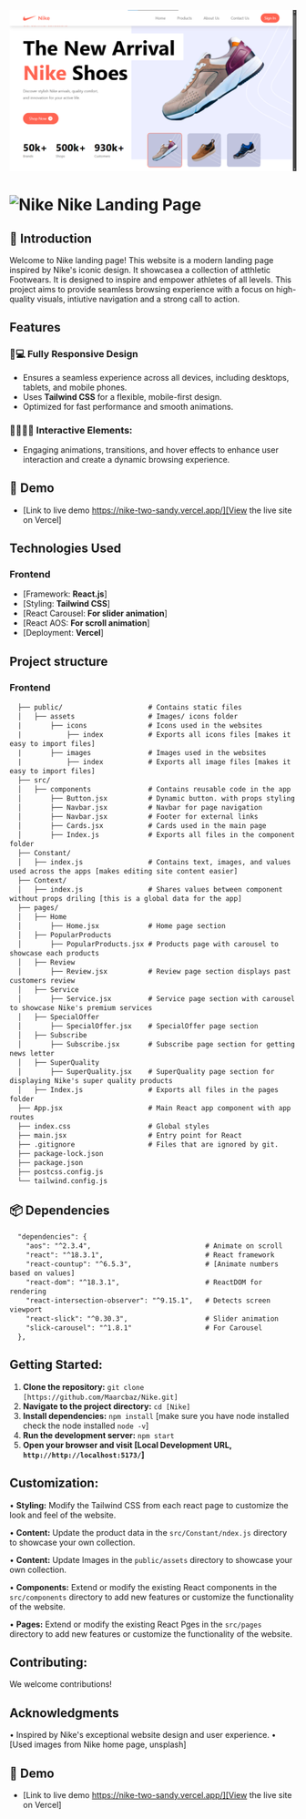 ![nike landing page](public/assets/images/Nike_landing_Page.png)

# ![Nike](public/assets/favicon.ico) Nike Landing Page

## 🚀 Introduction

Welcome to Nike landing page! This website is a modern landing page inspired by Nike's iconic design. It showcasea a collection of atthletic Footwears. It is designed to inspire and empower athletes of all levels. This project aims to provide seamless browsing experience with a focus on high-quality visuals, intiutive navigation and a strong call to action.

## Features

### 📱💻 Fully Responsive Design

- Ensures a seamless experience across all devices, including desktops, tablets, and mobile phones.
- Uses **Tailwind CSS** for a flexible, mobile-first design.
- Optimized for fast performance and smooth animations.

### 🏄‍♀️🏄‍♂️ Interactive Elements:

- Engaging animations, transitions, and hover effects to enhance user interaction and create a dynamic browsing experience.

## 📱 Demo

- [Link to live demo https://nike-two-sandy.vercel.app/][View the live site on Vercel]

## Technologies Used

### Frontend

- [Framework: **React.js**]
- [Styling: **Tailwind CSS**]
- [React Carousel: **For slider animation**]
- [React AOS: **For scroll animation**]
- [Deployment: **Vercel**]

## Project structure

### Frontend

```
  ├── public/                     # Contains static files
  │   ├── assets                  # Images/ icons folder
  |       ├── icons               # Icons used in the websites
  |           ├── index           # Exports all icons files [makes it easy to import files]
  |       ├── images              # Images used in the websites
  |           ├── index           # Exports all image files [makes it easy to import files]
  ├── src/
  │   ├── components              # Contains reusable code in the app
  │       ├── Button.jsx          # Dynamic button. with props styling
  │       ├── Navbar.jsx          # Navbar for page navigation
  │       ├── Navbar.jsx          # Footer for external links
  │       ├── Cards.jsx           # Cards used in the main page
  │       ├── Index.js            # Exports all files in the component folder
  ├── Constant/
  │   ├── index.js                # Contains text, images, and values used across the apps [makes editing site content easier]
  ├── Context/
  │   ├── index.js                # Shares values between component without props driling [this is a global data for the app]
  ├── pages/
  │   ├── Home
  │       ├── Home.jsx            # Home page section
  │   ├── PopularProducts
  │       ├── PopularProducts.jsx # Products page with carousel to showcase each products
  │   ├── Review
  │       ├── Review.jsx          # Review page section displays past customers review
  │   ├── Service
  │       ├── Service.jsx         # Service page section with carousel to showcase Nike's premium services
  │   ├── SpecialOffer
  │       ├── SpecialOffer.jsx    # SpecialOffer page section
  │   ├── Subscribe
  │       ├── Subscribe.jsx       # Subscribe page section for getting news letter
  │   ├── SuperQuality
  │       ├── SuperQuality.jsx    # SuperQuality page section for displaying Nike's super quality products
  │   ├── Index.js                # Exports all files in the pages folder
  ├── App.jsx                     # Main React app component with app routes
  ├── index.css                   # Global styles
  ├── main.jsx                    # Entry point for React
  ├── .gitignore                  # Files that are ignored by git.
  ├── package-lock.json
  ├── package.json
  ├── postcss.config.js
  └── tailwind.config.js
```

## 📦 Dependencies

```
  "dependencies": {
    "aos": "^2.3.4",                            # Animate on scroll
    "react": "^18.3.1",                         # React framework
    "react-countup": "^6.5.3",                  # [Animate numbers based on values]
    "react-dom": "^18.3.1",                     # ReactDOM for rendering
    "react-intersection-observer": "^9.15.1",   # Detects screen viewport
    "react-slick": "^0.30.3",                   # Slider animation
    "slick-carousel": "^1.8.1"                  # For Carousel
  },
```

## Getting Started:

1.  **Clone the repository:** `git clone [https://github.com/Maarcbaz/Nike.git]`
2.  **Navigate to the project directory:** `cd [Nike]`
3.  **Install dependencies:** `npm install` [make sure you have node installed check the node installed `node -v`]
4.  **Run the development server:** `npm start`
5.  **Open your browser and visit [Local Development URL, `http://http://localhost:5173/`]**

## Customization:

• **Styling:** Modify the Tailwind CSS from each react page to customize the look and feel of the website.

• **Content:** Update the product data in the `src/Constant/ndex.js` directory to showcase your own collection.

• **Content:** Update Images in the `public/assets` directory to showcase your own collection.

• **Components:** Extend or modify the existing React components in the `src/components` directory to add new features or customize the functionality of the website.

• **Pages:** Extend or modify the existing React Pges in the `src/pages` directory to add new features or customize the functionality of the website.

## Contributing:

We welcome contributions!

## Acknowledgments

• Inspired by Nike's exceptional website design and user experience.
• [Used images from Nike home page, unsplash]

## 📱 Demo

- [Link to live demo https://nike-two-sandy.vercel.app/][View the live site on Vercel]

